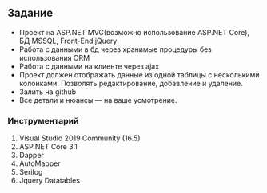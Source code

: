 ## Задание

* Проект на ASP.NET MVC(возможно использование ASP.NET Core), БД MSSQL, Front-End jQuery
* Работа с данными в бд через хранимые процедуры без использования ORM
* Работа с данными на клиенте через ajax
* Проект должен отображать данные из одной таблицы с несколькими колонками. 
  Позволять редактирование, добавление и удаление.
* Залить на github
* Все детали и нюансы — на ваше усмотрение.

### Инструментарий

1. Visual Studio 2019 Community (16.5)
2. ASP.NET Core 3.1
3. Dapper
4. AutoMapper
5. Serilog
6. Jquery Datatables